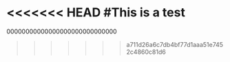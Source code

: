 <<<<<<< HEAD
#This is a test
=======
00000000000000000000000000000
>>>>>>> a711d26a6c7db4bf77d1aaa51e7452c4860c81d6
